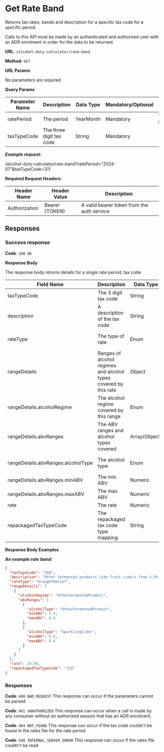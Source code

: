 # Get Rate Band

Returns tax rates, bands and description for a specific tax code for a specific period.

Calls to this API must be made by an authenticated and authorised user with an ADR enrolment in order for the data to be returned.

**URL**: `/alcohol-duty-calculator/rate-band`

**Method**: `GET`

**URL Params**

No parameters are required

**Query Params**

| Parameter Name | Description               | Data Type | Mandatory/Optional | Notes   |
|----------------|---------------------------|-----------|--------------------|---------|
| ratePeriod     | The period                | YearMonth | Mandatory          | YYYY-MM |
| taxTypeCode    | The three digit tax code  | String    | Mandatory          |         |

***Example request:***

/alcohol-duty-calculator/rate-band?ratePeriod="2024-07"&taxTypeCode=311

**Required Request Headers**:

| Header Name   | Header Value   | Description                                |
|---------------|----------------|--------------------------------------------|
| Authorization | Bearer {TOKEN} | A valid bearer token from the auth service |

## Responses

### Success response

**Code**: `200 OK`

**Response Body**

The response body returns details for a single rate period, tax code

| Field Name                         | Description                                                      | Data Type     | Mandatory/Optional | Notes                                                                   |
|------------------------------------|------------------------------------------------------------------|---------------|--------------------|-------------------------------------------------------------------------|
| taxTypeCode                        | The 3 digit tax code                                             | String        | Mandatory          |                                                                         |
| description                        | A description of the tax code                                    | String        | Mandatory          | Only those paid or part paid (amountPaid > 0)                           |
| rateType                           | The type of rate                                                 | Enum          | Mandatory          | Core, DraughtRelief, SmallProducerRelief, DraughtAndSmallProducerRelief |
| rangeDetails                       | Ranges of alcohol regimes and alcohol types covered by this rate | Object        | Mandatory          |                                                                         |
| rangeDetails.alcoholRegime         | The alcohol regime covered by this range                         | Enum          | Mandatory          | Beer, Cider, Wine, Spirits, OtherFermentedProduct                       |
| rangeDetails.abvRanges             | The ABV ranges and alcohol types covered                         | Array(Object) | Mandatory          |                                                                         |
| rangeDetails.abvRanges.alcoholType | The alcohol type                                                 | Enum          | Mandatory          | Beer, Cider, SparklingCider, Wine, Spirits, OtherFermentedProduct       |
| rangeDetails.abvRanges.minABV      | The min ABV                                                      | Numeric       | Mandatory          | Between 0 and 100                                                       |
| rangeDetails.abvRanges.maxABV      | The max ABV                                                      | Numeric       | Mandatory          | Between 0 and 100                                                       |
| rate                               | The rate                                                         | Numeric       | Optional           |                                                                         |
| repackagedTaxTypeCode              | The repackaged tax code type mapping                             | String        | Optional           | Only set for repackaged draught tax code types                          |

**Response Body Examples**

***An example rate band:***

```json
{
  "taxTypeCode": "359",
  "description": "Other fermented products like fruit ciders from 3.5% to 8.4% or Sparkling cider from 5.6% to 8.4%, eligible for draught relief",
  "rateType": "DraughtRelief",
  "rangeDetails": [
    {
      "alcoholRegime": "OtherFermentedProduct",
      "abvRanges": [
        {
          "alcoholType": "OtherFermentedProduct",
          "minABV": 3.5,
          "maxABV": 8.4
        },
        {
          "alcoholType": "SparklingCider",
          "minABV": 5.6,
          "maxABV": 8.4
        }
      ]
    }
  ],
  "rate": 19.08,
  "repackagedTaxTypeCode": "324"
}
```

### Responses

**Code**: `400 BAD_REQUEST`
This response can occur if the parameters cannot be parsed

**Code**: `401 UNAUTHORIZED`
This response can occur when a call is made by any consumer without an authorized session that has an ADR enrolment.

**Code**: `404 NOT_FOUND`
This response can occur if the tax code couldn't be found in the rates file for the rate period

**Code**: `500 INTERNAL_SERVER_ERROR`
This response can occur if the rates file couldn't be read

